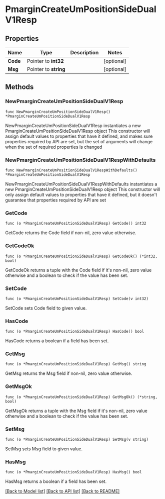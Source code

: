 # PmarginCreateUmPositionSideDualV1Resp

## Properties

Name | Type | Description | Notes
------------ | ------------- | ------------- | -------------
**Code** | Pointer to **int32** |  | [optional] 
**Msg** | Pointer to **string** |  | [optional] 

## Methods

### NewPmarginCreateUmPositionSideDualV1Resp

`func NewPmarginCreateUmPositionSideDualV1Resp() *PmarginCreateUmPositionSideDualV1Resp`

NewPmarginCreateUmPositionSideDualV1Resp instantiates a new PmarginCreateUmPositionSideDualV1Resp object
This constructor will assign default values to properties that have it defined,
and makes sure properties required by API are set, but the set of arguments
will change when the set of required properties is changed

### NewPmarginCreateUmPositionSideDualV1RespWithDefaults

`func NewPmarginCreateUmPositionSideDualV1RespWithDefaults() *PmarginCreateUmPositionSideDualV1Resp`

NewPmarginCreateUmPositionSideDualV1RespWithDefaults instantiates a new PmarginCreateUmPositionSideDualV1Resp object
This constructor will only assign default values to properties that have it defined,
but it doesn't guarantee that properties required by API are set

### GetCode

`func (o *PmarginCreateUmPositionSideDualV1Resp) GetCode() int32`

GetCode returns the Code field if non-nil, zero value otherwise.

### GetCodeOk

`func (o *PmarginCreateUmPositionSideDualV1Resp) GetCodeOk() (*int32, bool)`

GetCodeOk returns a tuple with the Code field if it's non-nil, zero value otherwise
and a boolean to check if the value has been set.

### SetCode

`func (o *PmarginCreateUmPositionSideDualV1Resp) SetCode(v int32)`

SetCode sets Code field to given value.

### HasCode

`func (o *PmarginCreateUmPositionSideDualV1Resp) HasCode() bool`

HasCode returns a boolean if a field has been set.

### GetMsg

`func (o *PmarginCreateUmPositionSideDualV1Resp) GetMsg() string`

GetMsg returns the Msg field if non-nil, zero value otherwise.

### GetMsgOk

`func (o *PmarginCreateUmPositionSideDualV1Resp) GetMsgOk() (*string, bool)`

GetMsgOk returns a tuple with the Msg field if it's non-nil, zero value otherwise
and a boolean to check if the value has been set.

### SetMsg

`func (o *PmarginCreateUmPositionSideDualV1Resp) SetMsg(v string)`

SetMsg sets Msg field to given value.

### HasMsg

`func (o *PmarginCreateUmPositionSideDualV1Resp) HasMsg() bool`

HasMsg returns a boolean if a field has been set.


[[Back to Model list]](../README.md#documentation-for-models) [[Back to API list]](../README.md#documentation-for-api-endpoints) [[Back to README]](../README.md)


